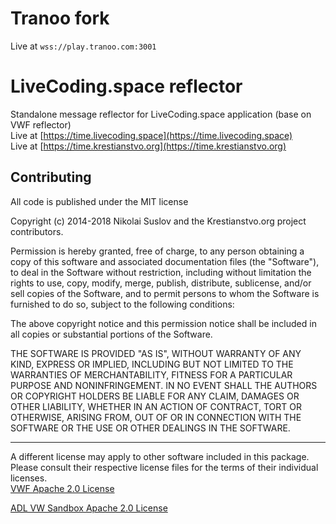 # Tranoo fork

Live at `wss://play.tranoo.com:3001`


# LiveCoding.space reflector

Standalone message reflector for LiveCoding.space application (base on VWF reflector)  
Live at [https://time.livecoding.space](https://time.livecoding.space)  
Live at [https://time.krestianstvo.org](https://time.krestianstvo.org)

## Contributing

All code is published under the MIT license

Copyright (c) 2014-2018 Nikolai Suslov and the Krestianstvo.org project contributors.

Permission is hereby granted, free of charge, to any person obtaining a copy
of this software and associated documentation files (the "Software"), to deal
in the Software without restriction, including without limitation the rights
to use, copy, modify, merge, publish, distribute, sublicense, and/or sell
copies of the Software, and to permit persons to whom the Software is
furnished to do so, subject to the following conditions:

The above copyright notice and this permission notice shall be included in all
copies or substantial portions of the Software.

THE SOFTWARE IS PROVIDED "AS IS", WITHOUT WARRANTY OF ANY KIND, EXPRESS OR
IMPLIED, INCLUDING BUT NOT LIMITED TO THE WARRANTIES OF MERCHANTABILITY,
FITNESS FOR A PARTICULAR PURPOSE AND NONINFRINGEMENT. IN NO EVENT SHALL THE
AUTHORS OR COPYRIGHT HOLDERS BE LIABLE FOR ANY CLAIM, DAMAGES OR OTHER
LIABILITY, WHETHER IN AN ACTION OF CONTRACT, TORT OR OTHERWISE, ARISING FROM,
OUT OF OR IN CONNECTION WITH THE SOFTWARE OR THE USE OR OTHER DEALINGS IN THE
SOFTWARE.

----

A different license may apply to other software included in this package. Please consult their respective license files for the terms of their individual licenses.   
[VWF Apache 2.0 License](https://github.com/NikolaySuslov/lcs-reflector/blob/master/licenses/LICENSE_VWF.md)  
  
[ADL VW Sandbox Apache 2.0 License](https://github.com/NikolaySuslov/lcs-reflector/blob/master/licenses/LICENSE_ADL_Sandbox.md)
